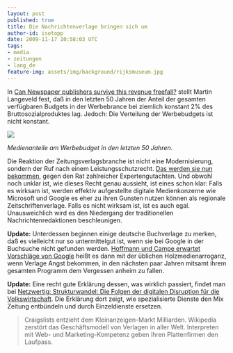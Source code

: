 ```yaml
---
layout: post
published: true
title: Die Nachrichtenverlage bringen sich um
author-id: isotopp
date: 2009-11-17 10:58:03 UTC
tags:
- media
- zeitungen
- lang_de
feature-img: assets/img/background/rijksmuseum.jpg
---
```

In [Can Newspaper publishers survive this revenue freefall?](http://www.niemanlab.org/2009/08/can-newspaper-publishers-survive-this-revenue-freefall-perhaps-if-they-embrace-a-digital-future/) stellt Martin Langeveld fest, daß in den letzten 50 Jahren der Anteil der gesamten verfügbaren Budgets in der Werbebrance bei ziemlich konstant 2% des Bruttosozialproduktes lag. Jedoch: Die Verteilung der Werbebudgets ist nicht konstant.

![](/uploads/newspaper-decline.png)

*Medienanteile am Werbebudget in den letzten 50 Jahren.*

Die Reaktion der Zeitungsverlagsbranche ist nicht eine Modernisierung, sondern der Ruf nach einem Leistungsschutzrecht. [Das werden sie nun bekommen](http://www.heise.de/newsticker/meldung/Verlage-rechnen-mit-Gesetzentwurf-fuer-Leistungsschutzrecht-noch-in-diesem-Jahr-861101.html), gegen den Rat zahlreicher Expertengutachten. Und obwohl noch unklar ist, wie dieses Recht genau aussieht, ist eines schon klar: Falls es wirksam ist, werden effektiv aufgestellte digitale Medienkonzerne wie Microsoft und Google es eher zu ihren Gunsten nutzen können als regionale Zeitschriftenverlage. Falls es nicht wirksam ist, ist es auch egal. Unausweichlich wird es den Niedergang der traditionellen Nachrichtenredaktionen beschleunigen.

**Update:** Unterdessen beginnen einige deutsche Buchverlage zu merken, daß es vielleicht nur so untermittelgut ist, wenn sie bei Google in der Buchsuche nicht gefunden werden. [Hoffmann und Campe erwartet Vorschläge von Google](http://www.heise.de/newsticker/meldung/Hoffmann-und-Campe-erwartet-Vorschlaege-von-Google-861040.html) heißt es dann mit der üblichen Holzmedienarroganz, wenn Verlage Angst bekommen, in den nächsten paar Jahren mitsamt ihrem gesamten Programm dem Vergessen anheim zu fallen.

**Update:** Eine recht gute Erklärung dessen, was wirklich passiert, findet man bei [Netzwertig: Strukturwandel: Die Folgen der digitalen Disruption für die Volkswirtschaft](http://netzwertig.com/2009/11/08/strukturwandel-die-folgen-der-digitalen-disruption-fuer-die-volkswirtschaft/). Die Erklärung dort zeigt, wie spezialisierte Dienste den Mix Zeitung entbündeln und durch Einzeldienste ersetzen. 

> Craigslists entzieht dem Kleinanzeigen-Markt Milliarden. Wikipedia zerstört das Geschäftsmodell von Verlagen in aller Welt. Interpreten mit Web- und Marketing-Kompetenz geben ihren Plattenfirmen den Laufpass.